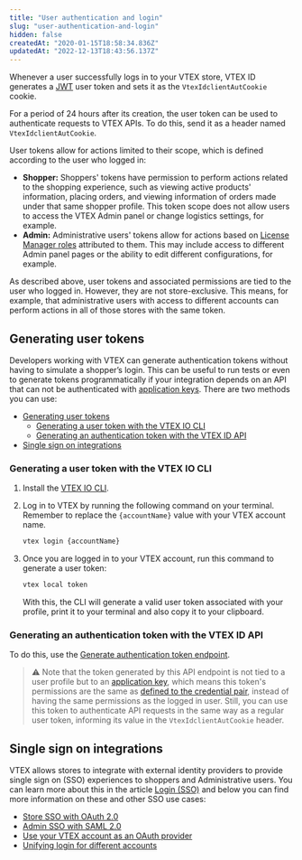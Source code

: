 ```yaml
---
title: "User authentication and login"
slug: "user-authentication-and-login"
hidden: false
createdAt: "2020-01-15T18:58:34.836Z"
updatedAt: "2022-12-13T18:43:56.137Z"
---
```


Whenever a user successfully logs in to your VTEX store, VTEX ID generates a [JWT](https://en.wikipedia.org/wiki/JSON_Web_Token) user token and sets it as the `VtexIdclientAutCookie` cookie.

For a period of 24 hours after its creation, the user token can be used to authenticate requests to VTEX APIs. To do this, send it as a header named `VtexIdclientAutCookie`.

User tokens allow for actions limited to their scope, which is defined according to the user who logged in:

* **Shopper:** Shoppers' tokens have permission to perform actions related to the shopping experience, such as viewing active products' information, placing orders, and viewing information of orders made under that same shopper profile. This token scope does not allow users to access the VTEX Admin panel or change logistics settings, for example.
* **Admin:** Administrative users' tokens allow for actions based on [License Manager roles](https://help.vtex.com/en/tutorial/roles--7HKK5Uau2H6wxE1rH5oRbc) attributed to them. This may include access to different Admin panel pages or the ability to edit different configurations, for example.

As described above, user tokens and associated permissions are tied to the user who logged in. However, they are not store-exclusive. This means, for example, that administrative users with access to different accounts can perform actions in all of those stores with the same token.

## Generating user tokens

Developers working with VTEX can generate authentication tokens without having to simulate a shopper’s login. This can be useful to run tests or even to generate tokens programmatically if your integration depends on an API that can not be authenticated with [application keys](https://developers.vtex.com/docs/guides/api-authentication-using-application-keys). There are two methods you can use:

* [Generating user tokens](#generating-user-tokens)
  * [Generating a user token with the VTEX IO CLI](#generating-a-user-token-with-the-vtex-io-cli)
  * [Generating an authentication token with the VTEX ID API](#generating-an-authentication-token-with-the-vtex-id-api)
* [Single sign on integrations](#single-sign-on-integrations)

### Generating a user token with the VTEX IO CLI

1. Install the [VTEX IO CLI](https://developers.vtex.com/docs/guides/vtex-io-documentation-vtex-io-cli-install).
2. Log in to VTEX by running the following command on your terminal.
   Remember to replace the `{accountName}` value with your VTEX account name.
   
   ```bash
   vtex login {accountName}
   ```

3. Once you are logged in to your VTEX account, run this command to generate a user token:

   ```bash
   vtex local token
   ```

   With this, the CLI will generate a valid user token associated with your profile, print it to your terminal and also copy it to your clipboard.

### Generating an authentication token with the VTEX ID API

To do this, use the [Generate authentication token endpoint](https://developers.vtex.com/docs/api-reference/vtex-id-api#post-/api/vtexid/apptoken/login).

> ⚠️ Note that the token generated by this API endpoint is not tied to a user profile but to an [application key](https://developers.vtex.com/docs/guides/api-authentication-using-application-keys), which means this token's permissions are the same as [defined to the credential pair](https://help.vtex.com/en/tutorial/application-keys--2iffYzlvvz4BDMr6WGUtet#managing-app-key-permissions), instead of having the same permissions as the logged in user. Still, you can use this token to authenticate API requests in the same way as a regular user token, informing its value in the `VtexIdclientAutCookie` header.

## Single sign on integrations

VTEX allows stores to integrate with external identity providers to provide single sign on (SSO) experiences to shoppers and Administrative users. You can learn more about this in the article [Login (SSO)](https://developers.vtex.com/vtex-rest-api/docs/login-integration-guide) and below you can find more information on these and other SSO use cases:

* [Store SSO with OAuth 2.0](https://developers.vtex.com/docs/guides/login-integration-guide-webstore-oauth2)
* [Admin SSO with SAML 2.0](https://developers.vtex.com/docs/guides/login-integration-guide-admin-saml2)
* [Use your VTEX account as an OAuth provider](https://developers.vtex.com/docs/apps/vtex.oauth-provider-admin@2.x)
* [Unifying login for different accounts](https://developers.vtex.com/vtex-rest-api/docs/unifying-login-for-different-accounts)
